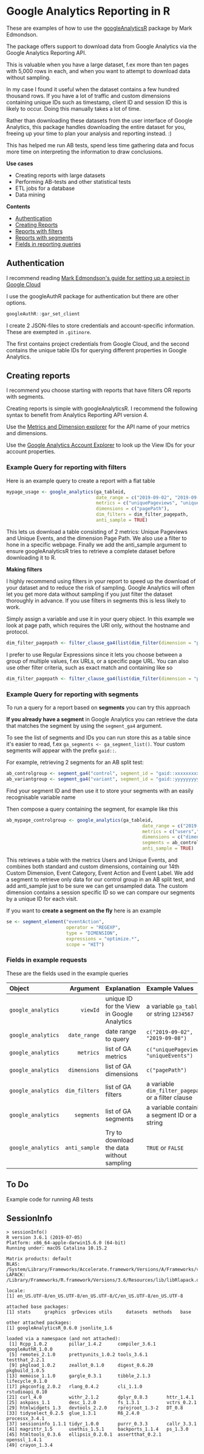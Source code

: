 # **Google Analytics Reporting in R**

These are examples of how to use the [googleAnalyticsR](https://code.markedmondson.me/googleAnalyticsR/) package by Mark Edmondson. 

The package offers support to download data from Google Analytics via the Google Analytics Reporting API. 

This is valuable when you have a large dataset, f.ex more than ten pages with 5,000 rows in each, and when you want to attempt to download data without sampling.

In my case I found it useful when the dataset contains a few hundred thousand rows. If you have a lot of traffic and custom dimensions containing unique IDs such as timestamp, client ID and session ID this is likely to occur. Doing this manually takes a lot of time.

Rather than downloading these datasets from the user interface of Google Analytics, this package handles downloading the entire dataset for you, freeing up your time to plan your analysis and reporting instead. :)

This has helped me run AB tests, spend less time gathering data and focus more time on interpreting the information to draw conclusions.

**Use cases**
* Creating reports with large datasets
* Performing AB-tests and other statistical tests
* ETL jobs for a database
* Data mining

**Contents**
* [Authentication](https://github.com/tobmcv/gar-reporting#authentication)
* [Creating Reports](https://github.com/tobmcv/gar-reporting#creating-reports)
* [Reports with filters](https://github.com/tobmcv/gar-reporting#example-query-for-reporting-with-filters)
* [Reports with segments](https://github.com/tobmcv/gar-reporting#example-query-for-reporting-with-segments)
* [Fields in reporting queries](https://github.com/tobmcv/gar-reporting#fields-in-example-requests)

## **Authentication**

I recommend reading [Mark Edmondson's guide for setting up a project in Google Cloud](http://code.markedmondson.me/googleAnalyticsR/articles/setup.html#your-own-google-project)

I use the googleAuthR package for authentication but there are other options.
```r 
googleAuthR::gar_set_client
```

I create 2 JSON-files to store credentials and account-specific information. These are exempted in `.gitinore`. 

The first contains project credentials from Google Cloud, and the second contains the unique table IDs for querying different properties in Google Analytics.

## **Creating reports**
I recommend you choose starting with reports that have filters OR reports with segments. 

Creating reports is simple with googleAnalyticsR. I recommend the following syntax to benefit from Analytics Reporting API version 4.

Use the [Metrics and Dimension explorer](https://ga-dev-tools.appspot.com/dimensions-metrics-explorer/) for the API name of your metrics and dimensions.

Use the [Google Analytics Account Explorer](https://ga-dev-tools.appspot.com/account-explorer/) to look up the View IDs for your account properties.


### **Example Query for reporting with filters**

Here is an example query to create a report with a flat table
```r
mypage_usage <- google_analytics(ga_tableid,
                                 date_range = c("2019-09-02", "2019-09-08"),
                                 metrics = c("uniquePageviews", "uniqueEvents"),
                                 dimensions = c("pagePath"),
                                 dim_filters = dim_filter_pagepath,
                                 anti_sample = TRUE)

```

This lets us download a table consisting of 2 metrics: Unique Pageviews and Unique Events, and the dimension Page Path. We also use a filter to hone in a specific webpage. Finally we add the anti_sample argument to ensure googleAnalyticsR tries to retrieve a complete dataset before downloading it to R.

**Making filters**

I highly recommend using filters in your report to speed up the download of your dataset and to reduce the risk of sampling. Google Analytics will often let you get more data without sampling if you just filter the dataset thoroughly in advance. If you use filters in segments this is less likely to work.

Simply assign a variable and use it in your query object. In this example we look at page path, which requires the URI only, without the hostname and protocol.
```r
dim_filter_pagepath <- filter_clause_ga4(list(dim_filter(dimension = "pagePath", operator = "REGEXP", expressions = "^\\/(foldername)\\/(pagename)\\/$")))
```

I prefer to use Regular Expressions since it lets you choose between a group of multiple values, f.ex URLs, or a specific page URL. You can also use other filter criteria, such as exact match and containing like so

```r
dim_filter_pagepath <- filter_clause_ga4(list(dim_filter(dimension = "pagePath", operator = "EXACT", expressions = "/foldername/pagename")))
```

### **Example Query for reporting with segments**
To run a query for a report based on **segments** you can try this approach

**If you already have a segment** in Google Analytics you can retrieve the data that matches the segment by using the `segment_ga4` argument.

To see the list of segments and IDs you can run store this as a table since it's easier to read, f.ex `ga_segments <- ga_segment_list()`. Your custom segments will appear with the prefix `gaid::`.

For example, retrieving 2 segments for an AB split test:
```r
ab_controlgroup <- segment_ga4("control", segment_id = "gaid::xxxxxxxxxxxxxx")
ab_variantgroup <- segment_ga4("variant", segment_id = "gaid::yyyyyyyyyyyyyy")
```
Find your segment ID and then use it to store your segments with an easily recognisable variable name

Then compose a query containing the segment, for example like this
```r
ab_mypage_controlgroup <- google_analytics(ga_tableid,
                                                  date_range = c("2019-10-21","2019-10-23"),
                                                  metrics = c("users","uniqueEvents"),
                                                  dimensions = c("dimension14", "eventCategory", "eventAction", "eventLabel"),
                                                  segments = ab_controlgroup,
                                                  anti_sample = TRUE)
```

This retrieves a table with the metrics Users and Unique Events, and combines both standard and custom dimensions, containing our 14th Custom Dimension, Event Category, Event Action and Event Label. We add a segment to retrieve only data for our control group in an AB split test, and add anti_sample just to be sure we can get unsampled data. The custom dimension contains a session specific ID so we can compare our segments by a unique ID for each visit.

If you want to **create a segment on the fly** here is an example
```r
se <- segment_element("eventAction",
                      operator = "REGEXP",
                      type = "DIMENSION",
                      expressions = "optimize.*",
                      scope = "HIT")
```

### **Fields in example requests**
These are the fields used in the example queries

| Object | Argument | Explanation | Example Values |
| :--------- | --------: | :----------- | :--------------|
| `google_analytics` | `viewId` | unique ID for the View in Google Analytics| a variable `ga_tableid` or string `1234567` |
| `google_analytics` | `date_range` | date range to query | `c("2019-09-02", "2019-09-08")` |
| `google_analytics` | `metrics` | list of GA metrics | `c("uniquePageviews", "uniqueEvents")` |
| `google_analytics` | `dimensions` | list of GA dimensions | `c("pagePath")` |
| `google_analytics` | `dim_filters` | list of GA filters | a variable `dim_filter_pagepath` or a filter clause |
| `google_analytics` | `segments` | list of GA segments | a variable containing a segment ID or a string |
| `google_analytics` | `anti_sample` | Try to download the data without sampling | `TRUE` or `FALSE` |


## **To Do**
Example code for running AB tests


## SessionInfo

```
> sessionInfo()
R version 3.6.1 (2019-07-05)
Platform: x86_64-apple-darwin15.6.0 (64-bit)
Running under: macOS Catalina 10.15.2

Matrix products: default
BLAS:   /System/Library/Frameworks/Accelerate.framework/Versions/A/Frameworks/vecLib.framework/Versions/A/libBLAS.dylib
LAPACK: /Library/Frameworks/R.framework/Versions/3.6/Resources/lib/libRlapack.dylib

locale:
[1] en_US.UTF-8/en_US.UTF-8/en_US.UTF-8/C/en_US.UTF-8/en_US.UTF-8

attached base packages:
[1] stats     graphics  grDevices utils     datasets  methods   base     

other attached packages:
[1] googleAnalyticsR_0.6.0 jsonlite_1.6          

loaded via a namespace (and not attached):
 [1] Rcpp_1.0.2        pillar_1.4.2      compiler_3.6.1    googleAuthR_1.0.0
 [5] remotes_2.1.0     prettyunits_1.0.2 tools_3.6.1       testthat_2.2.1   
 [9] pkgload_1.0.2     zeallot_0.1.0     digest_0.6.20     pkgbuild_1.0.5   
[13] memoise_1.1.0     gargle_0.3.1      tibble_2.1.3      lifecycle_0.1.0  
[17] pkgconfig_2.0.2   rlang_0.4.2       cli_1.1.0         rstudioapi_0.10  
[21] curl_4.0          withr_2.1.2       dplyr_0.8.3       httr_1.4.1       
[25] askpass_1.1       desc_1.2.0        fs_1.3.1          vctrs_0.2.1      
[29] htmlwidgets_1.3   devtools_2.2.0    rprojroot_1.3-2   DT_0.8           
[33] tidyselect_0.2.5  glue_1.3.1        R6_2.4.0          processx_3.4.1   
[37] sessioninfo_1.1.1 tidyr_1.0.0       purrr_0.3.3       callr_3.3.1      
[41] magrittr_1.5      usethis_1.5.1     backports_1.1.4   ps_1.3.0         
[45] htmltools_0.3.6   ellipsis_0.2.0.1  assertthat_0.2.1  openssl_1.4.1    
[49] crayon_1.3.4  
```